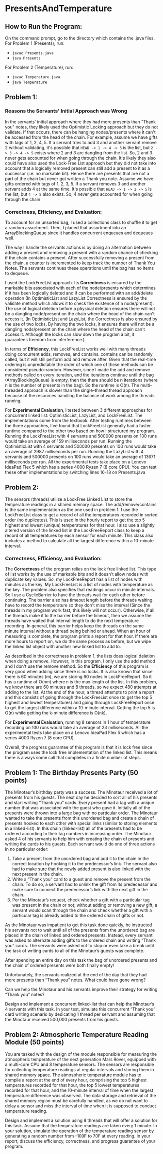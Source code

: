 # PresentsAndTemperature
## How to Run the Program:
On the command prompt, go to the directory which contains the .java files.
For Problem 1 (Presents), run:
- `javac Presents.java`
- `java Presents`

For Problem 2 (Temperature), run:
- `javac Temperature.java`
- `java Temperature`

## Problem 1:
### Reasons the Servants' Initial Approach was Wrong
In the servants' initial approach where they had more presents than "Thank you" notes, they likely used the Optimistic Locking approach but they do not validate. If that occurs, there can be hanging nodes/presents where it can't be accessed from the head of the chain. For example, assume we have gifts with tags of 1, 2, 4, 5. If a servant tries to add 3 and another servant remove 2 without validating, it's possible that `HEAD -> 1 -> 4 -> 5` is the list, but `2 -> 3 -> 4 -> 5` exists where 2 and 3 are dangling from the list. So, 2 and 3 never gets accounted for when going through the chain. It's likely they also could have also used the Lock-Free List approach but they did not take into account that a logically removed present can still add a present to it as a successor (i.e. no markable bit). Hence there are presents that are not a part of the chain but never got written a Thank you note. Assume we have gifts ordered with tags of 1, 2, 3, 5. If a servant removes 3 and another servant adds 4 at the same time. It's possible that `HEAD -> 1 -> 2 -> 5` is the list, but `4 -> 5` also exists. So, 4 never gets accounted for when going through the chain.

### Correctness, Efficiency, and Evaluation:
To account for an unsorted bag, I used a collections class to shuffle it to get a random assortment. Then, I placed that assortment into an ArrayBlockingQueue since it handles concurrent enqueues and dequeues well.

The way I handle the servants actions is by doing an alternation between adding a present and removing a present with a random chance of checking if the chain contains a present. After successfully removing a present from the chain, a counter is incremented to keep track the number of Thank You Notes. The servants continues these operations until the bag has no items to dequeue.

I used the LockFreeList approach. Its **Correctness** is ensured by the markable bits associated with each of the node/presents which determines if it has been logically deleted and if can be performed with an add/delete operation (In OptimisticList and LazyList Correctness is ensured by the validate method which allows it to check the existence of a node/present). The use of logical deletion before a physical deletion ensures there will not be a dangling node/present on the chain where the head of the chain can't access it. (In OptimisticList and LazyList, the Correctness is also ensured by the use of two locks. By having the two locks, it ensures there will not be a dangling node/present on the chain where the head of the chain can't access it. Although the locks can slow down the program a bit, it guarantees freedom from interference.)

In terms of **Efficiency**, this LockFreeList works well with many threads doing concurrent adds, removes, and contains. contains can be randomly called, but it will still perform add and remove after. Given that the real-time ordering is unpredictable the order of which one of these methods can be considered pseudo-random. However, since I made the add and remove methods called on every iteration, and the iterations continue until the bag (ArrayBlockingQueue) is empty, then the there should be n iterations (where n is the number of presents in the bag). So the runtime is O(n). The multi-threaded approach is slower than the single-thread thread approach because of the resources handling the balance of work among the threads running.

For **Experimental Evaluation**, I tested between 3 different approaches for concurrent linked list: OptimisticList, LazyList, and LockFreeList. The implementations come from the textbook. After testing runtimes between the three approaches, I've found that LockFreeList generally had a faster runtime compared to the other two based on how I structured my program. Running the LockFreeList with 4 servants and 500000 presents on 100 runs would take an average of 159 milliseconds per run. Running the OptimisticList with 4 servants and 500000 presents on 100 runs would take an average of 2987 milliseconds per run. Running the LazyList with 4 servants and 500000 presents on 100 runs would take an average of 13671 milliseconds per run. All the experimental tests take place on a Lenovo IdeaPad Flex 5 which has a series 4000 Ryzen 7 (8 core CPU). You can test these other implementations by switching lines 16-18 on Presents.java

## Problem 2:
The sensors (threads) utilize a LockFree Linked List to store the temperature readings in a shared memory space. The add/remove/contains is the same implementation as the one used in problem 1. I use the LockFreeList class to get a record of all the temperatures recorded in sorted order (no duplicates). This is used in the hourly report to get the top 5 highest and lowest (unique) temperatures for that hour. I also use a slightly altered version of the linked list in the LockFreeReport class to keep a record of all temperatures by each sensor for each minute. This class also includes a method to calculate all the largest difference within a 10-minute interval.

### Correctness, Efficiency, and Evaluation:
The **Correctness** of the program relies on the lock free linked list. This type of list works by the use of markable bits and it doesn't allow nodes with duplicate key values. So, my LockFreeReport has a list of nodes with minutes as the key. My LockFreeList is a list of nodes with temperature as the key. The problem also specifies that readings occur in minute intervals. So I use a CyclicBarrier to have the threads wait for each other before continuing. The barrier also has timeout length before the threads waiting have to record the temperature so they don't miss the interval (Since the threads in my program work fast, this likely will not occur). Otherwise, if all the threads make it to the barrier before the timeout, then we assume the threads have waited that interval length to do the next temperature recording. In general, this barrier helps keep the threads on the same minute interval without a thread being behind or ahead. When an hour of measuring is complete, the program prints a report for that hour. If there are more hours to report on, we do the same process as before, but we wipe the linked list object with another new linked list to add to.

As described in the correctness in problem 1, the lists does logical deletion when doing a remove. However, in this program, I only use the add method and I don't use the remove method. So the **Efficiency** of this program is very good when adding since there is no locks. It is also known that since there is 60 minutes (m), we are storing 60 nodes in LockFreeReport. So it has a runtime of O(nm) where n is the max length of the list. In this problem, we know there are 60 minutes and 8 threads, so we expect 480 attempts at adding to the list. At the end of the hour, a thread attempts to print a report and this consists of going through the LockFreeList once (to get the top 5 highest and lowest temperatures) and going through LockFreeReport once to get the largest difference within a 10-minute interval. Getting the top 5 is O(n) while getting the k-minute difference is O(nk).

For **Experimental Evaluation**, running 8 sensors in 1 hour of temperature recording on 100 runs would take an average of 23 milliseconds. All the experimental tests take place on a Lenovo IdeaPad Flex 5 which has a series 4000 Ryzen 7 (8 core CPU).

Overall, the progress guarantee of this program is that it is lock free since the program uses the lock free implementation of the linked list. This means there is always some call that completes in a finite number of steps.

## Problem 1: The Birthday Presents Party (50 points)

The Minotaur’s birthday party was a success. The Minotaur received a lot of presents from his guests. The next day he decided to sort all of his presents and start writing “Thank you” cards. Every present had a tag with a unique number that was associated with the guest who gave it. Initially all of the presents were thrown into a large bag with no particular order. The Minotaur wanted to take the presents from this unordered bag and create a chain of presents hooked to each other with special links (similar to storing elements in a linked-list). In this chain (linked-list) all of the presents had to be ordered according to their tag numbers in increasing order. The Minotaur asked 4 of his servants to help him with creating the chain of presents and writing the cards to his guests. Each servant would do one of three actions in no particular order:

   1) Take a present from the unordered bag and add it to the chain in the correct location by hooking it to the predecessor’s link. The servant also had to make sure that the newly added present is also linked with the next present in the chain.
   2) Write a “Thank you” card to a guest and remove the present from the chain. To do so, a servant had to unlink the gift from its predecessor and make sure to connect the predecessor’s link with the next gift in the chain.
   3) Per the Minotaur’s request, check whether a gift with a particular tag was present in the chain or not; without adding or removing a new gift, a servant would scan through the chain and check whether a gift with a particular tag is already added to the ordered chain of gifts or not.

As the Minotaur was impatient to get this task done quickly, he instructed his servants not to wait until all of the presents from the unordered bag are placed in the chain of linked and ordered presents. Instead, every servant was asked to alternate adding gifts to the ordered chain and writing “Thank you” cards. The servants were asked not to stop or even take a break until the task of writing cards to all of the Minotaur’s guests was complete.

After spending an entire day on this task the bag of unordered presents and the chain of ordered presents were both finally empty!

Unfortunately, the servants realized at the end of the day that they had more presents than “Thank you” notes. What could have gone wrong?

Can we help the Minotaur and his servants improve their strategy for writing “Thank you” notes?

Design and implement a concurrent linked-list that can help the Minotaur’s 4 servants with this task. In your test, simulate this concurrent “Thank you” card writing scenario by dedicating 1 thread per servant and assuming that the Minotaur received 500,000 presents from his guests.

 

## Problem 2: Atmospheric Temperature Reading Module (50 points)

You are tasked with the design of the module responsible for measuring the atmospheric temperature of the next generation Mars Rover, equipped with a multi-core CPU and 8 temperature sensors. The sensors are responsible for collecting temperature readings at regular intervals and storing them in shared memory space. The atmospheric temperature module has to compile a report at the end of every hour, comprising the top 5 highest temperatures recorded for that hour, the top 5 lowest temperatures recorded for that hour, and the 10-minute interval of time when the largest temperature difference was observed. The data storage and retrieval of the shared memory region must be carefully handled, as we do not want to delay a sensor and miss the interval of time when it is supposed to conduct temperature reading. 

Design and implement a solution using 8 threads that will offer a solution for this task. Assume that the temperature readings are taken every 1 minute. In your solution, simulate the operation of the temperature reading sensor by generating a random number from -100F to 70F at every reading. In your report, discuss the efficiency, correctness, and progress guarantee of your program.

